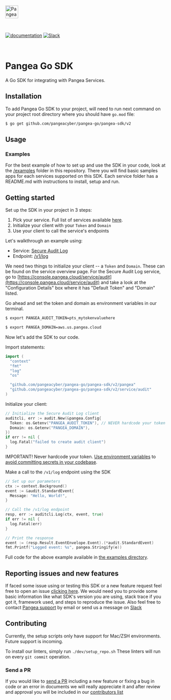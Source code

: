 <p>
  <br />
  <a href="https://pangea.cloud?utm_source=github&utm_medium=node-sdk" target="_blank" rel="noopener noreferrer">
    <img src="https://pangea-marketing.s3.us-west-2.amazonaws.com/pangea-color.svg" alt="Pangea Logo" height="40" />
  </a>
  <br />
</p>

<p>
<br />

[![documentation](https://img.shields.io/badge/documentation-pangea-blue?style=for-the-badge&labelColor=551B76)](https://pangea.cloud/docs/sdk/go/)
[![Slack](https://img.shields.io/badge/Slack-4A154B?style=for-the-badge&logo=slack&logoColor=white)](https://pangea.cloud/join-slack/)

<br />
</p>

# Pangea Go SDK

A Go SDK for integrating with Pangea Services.

## Installation

To add Pangea Go SDK to your project, will need to run next command on your project root directory where you should have `go.mod` file:

```bash
$ go get github.com/pangeacyber/pangea-go/pangea-sdk/v2
```

## Usage

### Examples

For the best example of how to set up and use the SDK in your code, look at the [/examples](https://github.com/pangeacyber/pangea-go/tree/main/examples) folder in this repository. There you will find basic samples apps for each services supported on this SDK. Each service folder has a README.md with instructions to install, setup and run.

## Getting started

Set up the SDK in your project in 3 steps:

1. Pick your service. Full list of services available [here](https://pangea.cloud).
1. Initialize your client with your `Token` and `Domain`
1. Use your client to call the service's endpoints

Let's walkthrough an example using:

- Service: [Secure Audit Log](https://pangea.cloud/services/secure-audit-log/)
- Endpoint: [/v1/log](https://pangea.cloud/docs/api/audit#log-an-entry)

We need two things to initialize your client -- a `Token` and `Domain`. These can be found on the service overview page. For the Secure Audit Log service, go to [https://console.pangea.cloud/service/audit](https://console.pangea.cloud/service/audit) and take a look at the "Configuration Details" box where it has "Default Token" and "Domain" listed.

Go ahead and set the token and domain as environment variables in our terminal.

```sh
$ export PANGEA_AUDIT_TOKEN=pts_mytokenvaluehere
```

```sh
$ export PANGEA_DOMAIN=aws.us.pangea.cloud
```

Now let's add the SDK to our code.

Import statements:

```go
import (
  "context"
  "fmt"
  "log"
  "os"

  "github.com/pangeacyber/pangea-go/pangea-sdk/v2/pangea"
  "github.com/pangeacyber/pangea-go/pangea-sdk/v2/service/audit"
)
```

Initialize your client:

```go
// Initialize the Secure Audit Log client
auditcli, err := audit.New(&pangea.Config{
  Token: os.Getenv("PANGEA_AUDIT_TOKEN"), // NEVER hardcode your token here, always use env vars
  Domain: os.Getenv("PANGEA_DOMAIN"),
})
if err != nil {
  log.Fatal("failed to create audit client")
}
```

IMPORTANT! Never hardcode your token. [Use environment variables](https://gobyexample.com/environment-variables) to [avoid committing secrets in your codebase](https://www.thisdot.co/blog/a-guide-to-keeping-secrets-out-of-git-repositories/).

Make a call to the `/v1/log` endpoint using the SDK

```go
// Set up our parameters
ctx := context.Background()
event := &audit.StandardEvent{
  Message: "Hello, World!",
}

// Call the /v1/log endpoint
resp, err := auditcli.Log(ctx, event, true)
if err != nil {
  log.Fatal(err)
}

// Print the response
event := (resp.Result.EventEnvelope.Event).(*audit.StandardEvent)
fmt.Printf("Logged event: %s", pangea.Stringify(e))
```

Full code for the above example available in [the examples directory](https://github.com/pangeacyber/pangea-go/blob/main/examples/audit/log_standard_schema.go).

## Reporting issues and new features

If faced some issue using or testing this SDK or a new feature request feel free to open an issue [clicking here](https://github.com/pangeacyber/pangea-go/issues).
We would need you to provide some basic information like what SDK's version you are using, stack trace if you got it, framework used, and steps to reproduce the issue.
Also feel free to contact [Pangea support](mailto:support@pangea.cloud) by email or send us a message on [Slack](https://pangea.cloud/join-slack/)

## Contributing

Currently, the setup scripts only have support for Mac/ZSH environments.
Future support is incoming.

To install our linters, simply run `./dev/setup_repo.sh`
These linters will run on every `git commit` operation.

### Send a PR

If you would like to [send a PR](https://github.com/pangeacyber/pangea-go/pulls) including a new feature or fixing a bug in code or an error in documents we will really appreciate it and after review and approval you will be included in our [contributors list](https://github.com/pangeacyber/pangea-go/blob/main/pangea-sdk/v2/CONTRIBUTING.md)
